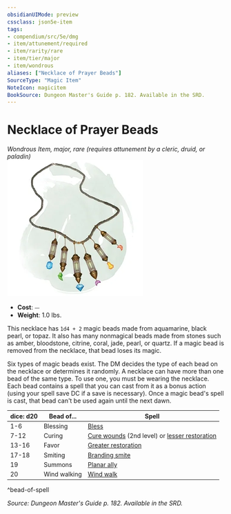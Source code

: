 ```yaml
---
obsidianUIMode: preview
cssclass: json5e-item
tags:
- compendium/src/5e/dmg
- item/attunement/required
- item/rarity/rare
- item/tier/major
- item/wondrous
aliases: ["Necklace of Prayer Beads"]
SourceType: "Magic Item"
NoteIcon: magicitem
BookSource: Dungeon Master's Guide p. 182. Available in the SRD.
---
```

# Necklace of Prayer Beads
*Wondrous Item, major, rare (requires attunement by a cleric, druid, or paladin)*  
![](/3-Mechanics/CLI/items/img/necklace-of-prayer-beads.webp#right)  

- **Cost**: ⏤
- **Weight**: 1.0 lbs.

This necklace has `1d4 + 2` magic beads made from aquamarine, black pearl, or topaz. It also has many nonmagical beads made from stones such as amber, bloodstone, citrine, coral, jade, pearl, or quartz. If a magic bead is removed from the necklace, that bead loses its magic.

Six types of magic beads exist. The DM decides the type of each bead on the necklace or determines it randomly. A necklace can have more than one bead of the same type. To use one, you must be wearing the necklace. Each bead contains a spell that you can cast from it as a bonus action (using your spell save DC if a save is necessary). Once a magic bead's spell is cast, that bead can't be used again until the next dawn.

| dice: d20 | Bead of... | Spell |
|-----------|------------|-------|
| 1-6 | Blessing | [Bless](/3-Mechanics/CLI/spells/bless.md) |
| 7-12 | Curing | [Cure wounds](/3-Mechanics/CLI/spells/cure-wounds.md) (2nd level) or [lesser restoration](/3-Mechanics/CLI/spells/lesser-restoration.md) |
| 13-16 | Favor | [Greater restoration](/3-Mechanics/CLI/spells/greater-restoration.md) |
| 17-18 | Smiting | [Branding smite](/3-Mechanics/CLI/spells/branding-smite.md) |
| 19 | Summons | [Planar ally](/3-Mechanics/CLI/spells/planar-ally.md) |
| 20 | Wind walking | [Wind walk](/3-Mechanics/CLI/spells/wind-walk.md) |
^bead-of-spell

*Source: Dungeon Master's Guide p. 182. Available in the SRD.*